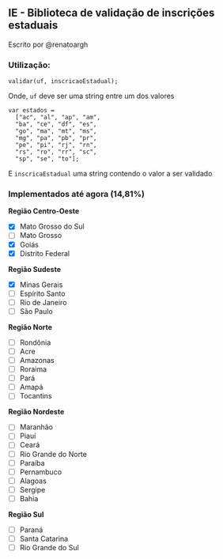 ## IE - Biblioteca de validação de inscrições estaduais
Escrito por @renatoargh

### Utilização:

    validar(uf, inscricaoEstadual);
    
Onde, `uf` deve ser uma string entre um dos valores 
    
    var estados =
      ["ac", "al", "ap", "am", 
      "ba", "ce", "df", "es",
      "go", "ma", "mt", "ms",
      "mg", "pa", "pb", "pr",
      "pe", "pi", "rj", "rn",
      "rs", "ro", "rr", "sc",
      "sp", "se", "to"];

E `inscricaEstadual` uma string contendo o valor a ser validado

### Implementados até agora (14,81%)
**Região Centro-Oeste**
- [X] Mato Grosso do Sul
- [ ] Mato Grosso
- [X] Goiás
- [X] Distrito Federal

**Região Sudeste** 
- [X] Minas Gerais 
- [ ] Espírito Santo 
- [ ] Rio de Janeiro 
- [ ] São Paulo

**Região Norte**
- [ ] Rondônia
- [ ] Acre
- [ ] Amazonas
- [ ] Roraima
- [ ] Pará
- [ ] Amapá
- [ ] Tocantins

**Região Nordeste** 
- [ ] Maranhão 
- [ ] Piauí 
- [ ] Ceará 
- [ ] Rio Grande do Norte 
- [ ] Paraíba 
- [ ] Pernambuco 
- [ ] Alagoas 
- [ ] Sergipe 
- [ ] Bahia  

**Região Sul**
- [ ] Paraná
- [ ] Santa Catarina
- [ ] Rio Grande do Sul
